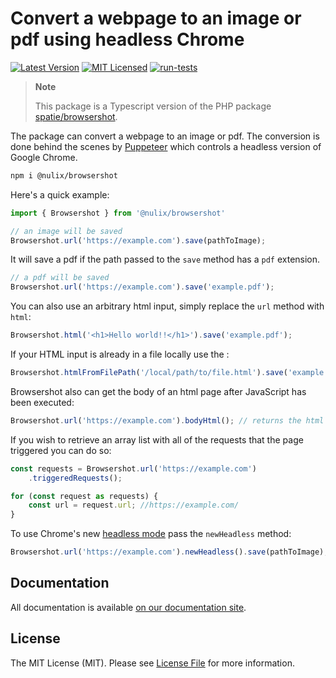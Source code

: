 # Convert a webpage to an image or pdf using headless Chrome

[![Latest Version](https://img.shields.io/github/release/nulix-dev/browsershot.svg?style=flat-square)](https://github.com/nulix-dev/browsershot/releases)
[![MIT Licensed](https://img.shields.io/badge/license-MIT-brightgreen.svg?style=flat-square)](LICENSE.md)
[![run-tests](https://img.shields.io/github/actions/workflow/status/nulix-dev/browsershot/checks.yml?label=tests&style=flat-square)](https://github.com/nulix-dev/browsershot/actions)

> **Note**
>
> This package is a Typescript version of the PHP package [spatie/browsershot](https://github.com/spatie/browsershot).

The package can convert a webpage to an image or pdf. The conversion is done behind the scenes by [Puppeteer](https://github.com/GoogleChrome/puppeteer) which controls a headless version of Google Chrome.

```bash
npm i @nulix/browsershot
```

Here's a quick example:

```ts
import { Browsershot } from '@nulix/browsershot'

// an image will be saved
Browsershot.url('https://example.com').save(pathToImage);
```

It will save a pdf if the path passed to the `save` method has a `pdf` extension.

```ts
// a pdf will be saved
Browsershot.url('https://example.com').save('example.pdf');
```

You can also use an arbitrary html input, simply replace the `url` method with `html`:

```ts
Browsershot.html('<h1>Hello world!!</h1>').save('example.pdf');
```

If your HTML input is already in a file locally use the :

```ts
Browsershot.htmlFromFilePath('/local/path/to/file.html').save('example.pdf');
```

Browsershot also can get the body of an html page after JavaScript has been executed:

```ts
Browsershot.url('https://example.com').bodyHtml(); // returns the html of the body
```

If you wish to retrieve an array list with all of the requests that the page triggered you can do so:

```ts
const requests = Browsershot.url('https://example.com')
    .triggeredRequests();

for (const request as requests) {
    const url = request.url; //https://example.com/
}
```

To use Chrome's new [headless mode](https://developers.google.com/web/updates/2017/04/headless-chrome) pass the `newHeadless` method:

```ts
Browsershot.url('https://example.com').newHeadless().save(pathToImage);
```

## Documentation

All documentation is available [on our documentation site](https://example.com).

## License

The MIT License (MIT). Please see [License File](LICENSE.md) for more information.
